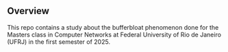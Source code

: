## Overview

This repo contains a study about the bufferbloat phenomenon done for the Masters class in Computer Networks at Federal University of Rio de Janeiro (UFRJ) in the first semester of 2025.
